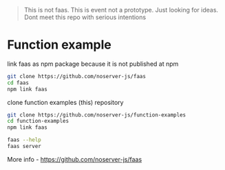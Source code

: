 > This is not faas.
> This is event not a prototype. Just looking for ideas.
> Dont meet this repo with serious intentions

# Function example


link faas as npm package because it is not published at npm
```bash
git clone https://github.com/noserver-js/faas
cd faas
npm link faas
```

clone function examples (this) repository
```bash
git clone https://github.com/noserver-js/function-examples
cd function-examples
npm link faas

faas --help
faas server
```


More info - https://github.com/noserver-js/faas
